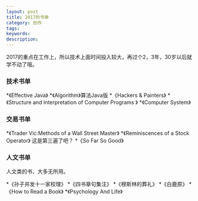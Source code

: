 ```yaml
---
layout: post
title: 2017的书单
category: 创作
tags: 
keywords: 
description: 
---
```

	  
2017的重点在工作上，所以技术上面时间投入较大，再过个2，3年，30岁以后就学不动了哦。

### 技术书单 ###

*《Effective Java》
*《Algorithm》算法Java版
*《Hackers & Painters》
*《Structure and Interpretation of Computer Programs 》
*《Computer System》

### 交易书单 ###

*《Trader Vic:Methods of a Wall Street Master》
*《Reminiscences of a Stock Operator》 这是第三遍了吧？
*《So Far So Good》

### 人文书单 ###

人文类的书，大多无所用。

*《孙子并发十一家校理》
*《四书章句集注》
*《穆斯林的葬礼》
*《白鹿原》
*《How to Read a Book》
*《Psychology And Life》
